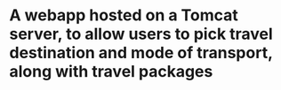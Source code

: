 # A webapp hosted on a Tomcat server, to allow users to pick travel destination and mode of transport, along with travel packages 

